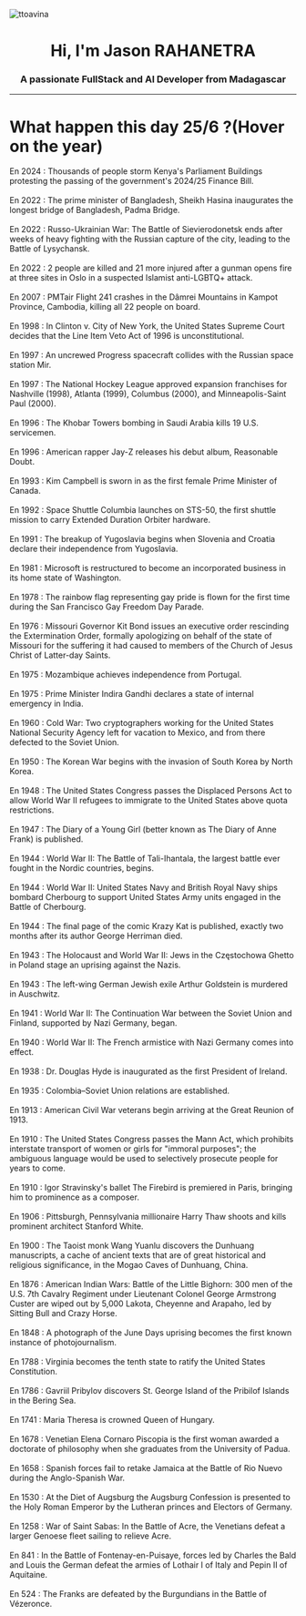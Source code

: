 
<p align="left"> <img src="https://komarev.com/ghpvc/?username=ttoavina&label=Profile%20views&color=0e75b6&style=flat" alt="ttoavina" /> </p>
<h1 align="center">Hi, I'm Jason RAHANETRA</h1>
<h3 align="center">A passionate FullStack and AI Developer from Madagascar</h3>
    
<hr/>
<h1> What happen this day 25/6 ?(Hover on the year)</h1>

En 2024 : Thousands of people storm Kenya's Parliament Buildings protesting the passing of the government's 2024/25 Finance Bill.
<br/><br/>
En 2022 : The prime minister of Bangladesh, Sheikh Hasina inaugurates the longest bridge of Bangladesh, Padma Bridge.
<br/><br/>
En 2022 : Russo-Ukrainian War: The Battle of Sievierodonetsk ends after weeks of heavy fighting with the Russian capture of the city, leading to the Battle of Lysychansk.
<br/><br/>
En 2022 : 2 people are killed and 21 more injured after a gunman opens fire at three sites in Oslo in a suspected Islamist anti-LGBTQ+ attack.
<br/><br/>
En 2007 : PMTair Flight 241 crashes in the Dâmrei Mountains in Kampot Province, Cambodia, killing all 22 people on board.
<br/><br/>
En 1998 : In Clinton v. City of New York, the United States Supreme Court decides that the Line Item Veto Act of 1996 is unconstitutional.
<br/><br/>
En 1997 : An uncrewed Progress spacecraft collides with the Russian space station Mir.
<br/><br/>
En 1997 : The National Hockey League approved expansion franchises for Nashville (1998), Atlanta (1999), Columbus (2000), and Minneapolis-Saint Paul (2000).
<br/><br/>
En 1996 : The Khobar Towers bombing in Saudi Arabia kills 19 U.S. servicemen.
<br/><br/>
En 1996 : American rapper Jay-Z releases his debut album, Reasonable Doubt.
<br/><br/>
En 1993 : Kim Campbell is sworn in as the first female Prime Minister of Canada.
<br/><br/>
En 1992 : Space Shuttle Columbia launches on STS-50, the first shuttle mission to carry Extended Duration Orbiter hardware.
<br/><br/>
En 1991 : The breakup of Yugoslavia begins when Slovenia and Croatia declare their independence from Yugoslavia.
<br/><br/>
En 1981 : Microsoft is restructured to become an incorporated business in its home state of Washington.
<br/><br/>
En 1978 : The rainbow flag representing gay pride is flown for the first time during the San Francisco Gay Freedom Day Parade.
<br/><br/>
En 1976 : Missouri Governor Kit Bond issues an executive order rescinding the Extermination Order, formally apologizing on behalf of the state of Missouri for the suffering it had caused to members of the Church of Jesus Christ of Latter-day Saints.
<br/><br/>
En 1975 : Mozambique achieves independence from Portugal.
<br/><br/>
En 1975 : Prime Minister Indira Gandhi declares a state of internal emergency in India.
<br/><br/>
En 1960 : Cold War: Two cryptographers working for the United States National Security Agency left for vacation to Mexico, and from there defected to the Soviet Union.
<br/><br/>
En 1950 : The Korean War begins with the invasion of South Korea by North Korea.
<br/><br/>
En 1948 : The United States Congress passes the Displaced Persons Act to allow World War II refugees to immigrate to the United States above quota restrictions.
<br/><br/>
En 1947 : The Diary of a Young Girl (better known as The Diary of Anne Frank) is published.
<br/><br/>
En 1944 : World War II: The Battle of Tali-Ihantala, the largest battle ever fought in the Nordic countries, begins.
<br/><br/>
En 1944 : World War II: United States Navy and British Royal Navy ships bombard Cherbourg to support United States Army units engaged in the Battle of Cherbourg.
<br/><br/>
En 1944 : The final page of the comic Krazy Kat is published, exactly two months after its author George Herriman died.
<br/><br/>
En 1943 : The Holocaust and World War II: Jews in the Częstochowa Ghetto in Poland stage an uprising against the Nazis.
<br/><br/>
En 1943 : The left-wing German Jewish exile Arthur Goldstein is murdered in Auschwitz.
<br/><br/>
En 1941 : World War II: The Continuation War between the Soviet Union and Finland, supported by Nazi Germany, began.
<br/><br/>
En 1940 : World War II: The French armistice with Nazi Germany comes into effect.
<br/><br/>
En 1938 : Dr. Douglas Hyde is inaugurated as the first President of Ireland.
<br/><br/>
En 1935 : Colombia–Soviet Union relations are established.
<br/><br/>
En 1913 : American Civil War veterans begin arriving at the Great Reunion of 1913.
<br/><br/>
En 1910 : The United States Congress passes the Mann Act, which prohibits interstate transport of women or girls for "immoral purposes"; the ambiguous language would be used to selectively prosecute people for years to come.
<br/><br/>
En 1910 : Igor Stravinsky's ballet The Firebird is premiered in Paris, bringing him to prominence as a composer.
<br/><br/>
En 1906 : Pittsburgh, Pennsylvania millionaire Harry Thaw shoots and kills prominent architect Stanford White.
<br/><br/>
En 1900 : The Taoist monk Wang Yuanlu discovers the Dunhuang manuscripts, a cache of ancient texts that are of great historical and religious significance, in the Mogao Caves of Dunhuang, China.
<br/><br/>
En 1876 : American Indian Wars: Battle of the Little Bighorn: 300 men of the U.S. 7th Cavalry Regiment under Lieutenant Colonel George Armstrong Custer are wiped out by 5,000 Lakota, Cheyenne and Arapaho, led by Sitting Bull and Crazy Horse.
<br/><br/>
En 1848 : A photograph of the June Days uprising becomes the first known instance of photojournalism.
<br/><br/>
En 1788 : Virginia becomes the tenth state to ratify the United States Constitution.
<br/><br/>
En 1786 : Gavriil Pribylov discovers St. George Island of the Pribilof Islands in the Bering Sea.
<br/><br/>
En 1741 : Maria Theresa is crowned Queen of Hungary.
<br/><br/>
En 1678 : Venetian Elena Cornaro Piscopia is the first woman awarded a doctorate of philosophy when she graduates from the University of Padua.
<br/><br/>
En 1658 : Spanish forces fail to retake Jamaica at the Battle of Rio Nuevo during the Anglo-Spanish War.
<br/><br/>
En 1530 : At the Diet of Augsburg the Augsburg Confession is presented to the Holy Roman Emperor by the Lutheran princes and Electors of Germany.
<br/><br/>
En 1258 : War of Saint Sabas: In the Battle of Acre, the Venetians defeat a larger Genoese fleet sailing to relieve Acre.
<br/><br/>
En 841 : In the Battle of Fontenay-en-Puisaye, forces led by Charles the Bald and Louis the German defeat the armies of Lothair I of Italy and Pepin II of Aquitaine.
<br/><br/>
En 524 : The Franks are defeated by the Burgundians in the Battle of Vézeronce.
<br/><br/>
